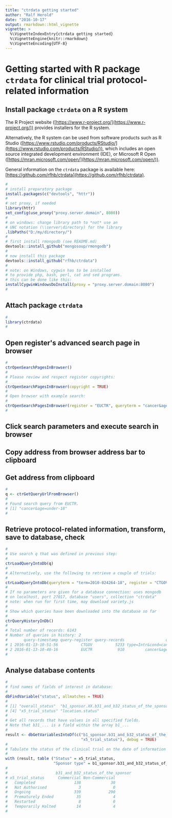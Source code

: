 ```yaml
---
title: "ctrdata getting started"
author: "Ralf Herold"
date: "2016-10-17"
output: rmarkdown::html_vignette
vignette: >
  %\VignetteIndexEntry{ctrdata getting started}
  %\VignetteEngine{knitr::rmarkdown}
  %\VignetteEncoding{UTF-8}
---
```


# Getting started with R package `ctrdata` for clinical trial protocol-related information



## Install package `ctrdata` on a R system

The R Project website ([https://www.r-project.org/](https://www.r-project.org/)) provides installers for the R system. 

Alternatively, the R system can be used from software products such as R Studio ([https://www.rstudio.com/products/RStudio/](https://www.rstudio.com/products/RStudio/)), which includes an open source integrated development environment (IDE), or Microsoft R Open ([https://mran.microsoft.com/open/](https://mran.microsoft.com/open/)). 

General information on the `ctrdata` package is available here: [https://github.com/rfhb/ctrdata](https://github.com/rfhb/ctrdata). 


```r
# 
# install preparatory package
install.packages(c("devtools", "httr"))
#
# set proxy, if needed
library(httr)
set_config(use_proxy("proxy.server.domain", 8080))
#
# on windows: change library path to *not* use an 
# UNC notation (\\server\directory) for the library
.libPaths("D:/my/directory/")
#
# first install rmongodb (see README.md)
devtools::install_github("mongosoup/rmongodb")
#
# now install this package
devtools::install_github("rfhb/ctrdata")
#
# note: on Windows, cygwin has to be installed
# to provide php, bash, perl, cat and sed programs.
# this can be done like this: 
installCygwinWindowsDoInstall(proxy = "proxy.server.domain:8080") 
#
```


## Attach package `ctrdata`

```r
#
library(ctrdata)
#
```

## Open register's advanced search page in browser

```r
#
ctrOpenSearchPagesInBrowser()
#
# Please review and respect register copyrights:
#
ctrOpenSearchPagesInBrowser(copyright = TRUE)
#
# Open browser with example search:
#
ctrOpenSearchPagesInBrowser(register = "EUCTR", queryterm = "cancer&age=under-18")
#
```

## Click search parameters and execute search in browser 

## Copy address from browser address bar to clipboard

## Get address from clipboard

```r
#
q <- ctrGetQueryUrlFromBrowser()
#
# Found search query from EUCTR.
# [1] "cancer&age=under-18"
#
```

## Retrieve protocol-related information, transform, save to database, check

```r
#
# Use search q that was defined in previous step: 
#
ctrLoadQueryIntoDb(q)
#
# Alternatively, use the following to retrieve a couple of trials: 
#
ctrLoadQueryIntoDb(queryterm = "term=2010-024264-18", register = "CTGOV")
#
# If no parameters are given for a database connection: uses mongodb
# on localhost, port 27017, database "users", collection "ctrdata"
# note: when run for first time, may download variety.js
#
# Show which queries have been downloaded into the database so far
#
ctrQueryHistoryInDb()
#
# Total number of records: 6143
# Number of queries in history: 2
#       query-timestamp query-register query-records                  query-term
# 1 2016-01-13-10-51-56          CTGOV          5233 type=Intr&cond=cancer&age=0
# 2 2016-01-13-10-40-16          EUCTR           910         cancer&age=under-18
#
```

## Analyse database contents

```r
#
# find names of fields of interest in database:
#
dbFindVariable("status", allmatches = TRUE)
#
# [1] "overall_status"  "b1_sponsor.XX.b31_and_b32_status_of_the_sponsor" "p_end_of_trial_status"                          
# [4] "x5_trial_status" "location.status"                                 "location.XX.status"
#
# Get all records that have values in all specified fields.
# Note that b31_... is a field within the array b1_...
#
result <- dbGetVariablesIntoDf(c("b1_sponsor.b31_and_b32_status_of_the_sponsor", 
                                 "x5_trial_status"), debug = TRUE)
#
# Tabulate the status of the clinical trial on the date of information retrieval
#
with (result, table ("Status" = x5_trial_status, 
                     "Sponsor type" = b1_sponsor.b31_and_b32_status_of_the_sponsor))
#
#                     b31_and_b32_status_of_the_sponsor
# x5_trial_status      Commercial Non-Commercial
#   Completed                 138             30
#   Not Authorised              3              0
#   Ongoing                   339            290
#   Prematurely Ended          35              4
#   Restarted                   8              0
#   Temporarily Halted         14              4
#
```
